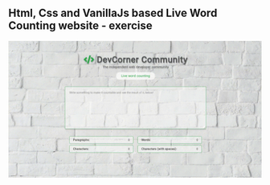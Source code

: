 Html, Css and VanillaJs based Live Word Counting website - exercise
---

![LiveWordCounting](https://github.com/r4nd3l/LiveWordCounting/blob/master/img/sample.gif)
